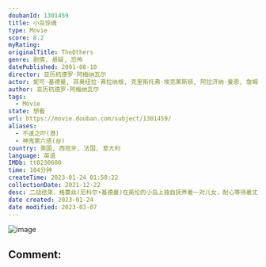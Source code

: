 ```yaml
---
doubanId: 1301459
title: 小岛惊魂
type: Movie
score: 8.2
myRating: 
originalTitle: TheOthers
genre: 剧情, 悬疑, 恐怖
datePublished: 2001-08-10
director: 亚历杭德罗·阿梅纳瓦尔
actor: 妮可·基德曼, 菲奥纽拉·弗拉纳根, 克里斯托弗·埃克莱斯顿, 阿拉济纳·曼恩, 詹姆斯·本特利, 埃里克·赛克斯, 伊莲·卡西迪, 勒妮·阿舍森, 戈登·雷德, 基思·艾伦, 米歇尔·费尔利
author: 亚历杭德罗·阿梅纳瓦尔
tags:
  - Movie
state: 想看
url: https://movie.douban.com/subject/1301459/
aliases:
  - 不速之吓(港)
  - 神鬼第六感(台)
country: 美国, 西班牙, 法国, 意大利
language: 英语
IMDb: tt0230600
time: 104分钟
createTime: 2023-01-24 01:58:22
collectionDate: 2021-12-22
desc: 二战结束，格蕾丝(尼科尔•基德曼)在英伦的小岛上独自抚养着一对儿女，耐心等待着丈夫从战场归来。儿女怕光，受到光照会发病，因此家里的窗帘常年拉得严严实实。就在这样一间阴暗的古宅里，格蕾丝迎来了三个新仆人...
date created: 2023-01-24
date modified: 2023-03-07
---
```


![image](p492298664.jpg)

Comment:
---
